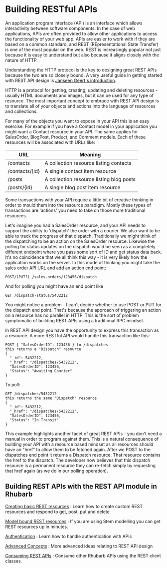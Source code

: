 Building RESTful APIs
=====================

An application program interface (API) is an interface which allows interactivity between software components. 
In the case of web applications, APIs are often provided to allow other applications to access the functionality
of your web app. APIs are easier to work with if they are based on a common standard, and REST (REpresentational
State Transfer) is one of the most popular on the web. REST is increasingly popular not just because it is easy 
to understand but also because it aligns closely with the nature of HTTP.

Understanding the HTTP protocol is the key to designing great REST APIs because the two are so closely bound. A
very useful guide in getting started with REST API design is
[Janseen Geert's introduction](http://restful-api-design.readthedocs.org/en/latest/intro.html).

HTTP is a protocol for getting, creating, updating and deleting resources - usually HTML documents and images, but 
it can be used for any type of resource. The most important concept to embrace with REST API design is to translate
all of your objects and actions into the language of resources and collections.

For many of the objects you want to expose in your API this is an easy exercise. For example if you have a Contact
model in your application you might want a Contact resource in your API. The same applies for SalesOrder, BlogPost,
Product, and Comment models. Each of these resources will be associated with URLs like:

URL           |Meaning
--------------|----------------------------------------
/contacts     |A collection resource listing contacts
/contacts/{id}|A single contact item resource
/posts        |A collection resource listing blog posts
/posts/{id}   |A single blog post item resource

Some transactions with your API require a little bit of creative thinking in order to mould them into the
resource paradigm. Mostly these types of transactions are 'actions' you need to take on those more traditional
resources.

Let's imagine you had a SalesOrder resource, and your API needs to support the ability to 'dispatch' the order
with a courier. We also want to be able to track the progress of that dispatch. Traditionally we might think of
the dispatching to be an action on the SalesOrder resource. Likewise the polling for status updates on the
dispatch would be seen as a completely different endpoint where you pass some sort of ID and get status data
back. It's no coincidence that we all think this way - it is very likely how the application works on the server. 
In this mode of thinking you might take the sales order API URL and add an action end point:

```
POST/(PUT?) /sales-orders/123456/dispatch
```

And for polling you might have an end point like

```
GET /dispatch-status/5432212
```

You might notice a problem - I can't decide whether to use POST or PUT for the dispatch end point.
That's because the approach of triggering an action on a resource has no parallel in HTTP. This is the sort
of problem symptomatic of building REST APIs using a traditional RPC mindset.

In REST API design you have the opportunity to express this transaction as a resource. A more RESTful
API would handle this transaction like this:

```
POST { "SalesOrderID": 123456 } to /dispatches
this returns a "Dispatch" resource
{
  "_id": 5432212,
  "_href": "/dispatches/5432212",
  "SalesOrderID": 123456,
  "Status": "Awaiting Courier"
}
```

To poll:

```
GET /dispatches/5432212
this returns the same "Dispatch" resource
{
  "_id": 5432212,
  "_href": "/dispatches/5432212",
  "SalesOrderID": 123456,
  "Status": "In Transit"
}
```

This example highlights another facet of great REST APIs - you don't need a manual in order to program against them.
This is a natural consequence of building your API with a resource based mindset as all resources should have an
"href" to allow them to be fetched again. After we POST to the dispatches end point it returns a Dispatch resource.
That resource contains the href to the dispatch. The developer now believes that this dispatch resource is a
permanent resource they can re-fetch simply by requesting that href again (as we do in our polling operation).

Building REST APIs with the REST API module in Rhubarb
------------------------------------------------------

[Creating basic REST resources](basics)
:	Learn how to create custom REST resources and respond to get, post, put and delete

[Model bound REST resources](model-bound)
:	If you are using Stem modelling you can get REST resources up in minutes.

[Authentication](authentication)
:	Learn how to handle authentication with APIs

[Advanced Concepts](advanced)
:	More advanced ideas relating to REST API design

[Consuming REST APIs](clients)
:	Consume other Rhubarb APIs using the REST client classes.
